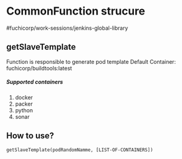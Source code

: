 # CommonFunction strucure
#fuchicorp/work-sessions/jenkins-global-library


## getSlaveTemplate
Function is responsible to generate pod template 
Default Container: fuchicorp/buildtools:latest

##### Supported containers
1. docker
2. packer
3. python
4. sonar

## How to use? 
```
getSlaveTemplate(podRandomNamme, [LIST-OF-CONTAINERS])
```
